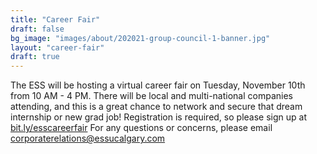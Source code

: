 ```yaml
---
title: "Career Fair"
draft: false
bg_image: "images/about/202021-group-council-1-banner.jpg"
layout: "career-fair"
draft: true
---
```


The ESS will be hosting a virtual career fair on Tuesday, November 10th from 10 AM - 4 PM. There will be local and multi-national companies attending, and this is a great chance to network and secure that dream internship or new grad job! Registration is required, so please sign up at [bit.ly/esscareerfair](https://bit.ly/esscareerfair) For any questions or concerns, please email corporaterelations@essucalgary.com